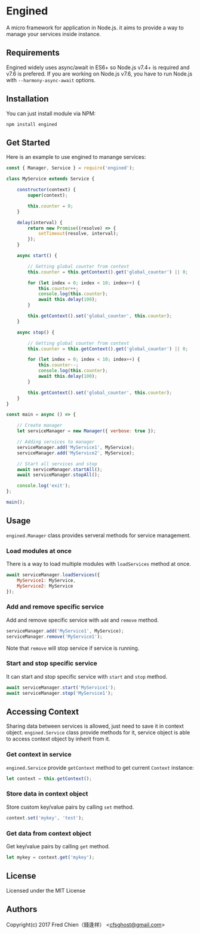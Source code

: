 # Engined

A micro framework for application in Node.js. it aims to provide a way to manage your services inside instance.

## Requirements

Engined widely uses async/await in ES6+ so Node.js v7.4+ is required and v7.6 is prefered. If you are working on Node.js v7.6, you have to run Node.js with `--harmony-async-await` options.


## Installation

You can just install module via NPM:

```shell
npm install engined
```

## Get Started

Here is an example to use engined to manange services:

```javascript
const { Manager, Service } = require('engined');

class MyService extends Service {

	constructor(context) {
		super(context);

		this.counter = 0;
	}

	delay(interval) {
		return new Promise((resolve) => {
			setTimeout(resolve, interval);
		});
	}

	async start() {

		// Getting global counter from context
		this.counter = this.getContext().get('global_counter') || 0;

		for (let index = 0; index < 10; index++) {
			this.counter++;
			console.log(this.counter);
			await this.delay(100);
		}

		this.getContext().set('global_counter', this.counter);
	}

	async stop() {

		// Getting global counter from context
		this.counter = this.getContext().get('global_counter') || 0;

		for (let index = 0; index < 10; index++) {
			this.counter--;
			console.log(this.counter);
			await this.delay(100);
		}

		this.getContext().set('global_counter', this.counter);
	}
}

const main = async () => {

	// Create manager
	let serviceManager = new Manager({ verbose: true });

	// Adding services to manager
	serviceManager.add('MyService1', MyService);
	serviceManager.add('MyService2', MyService);

	// Start all services and stop
	await serviceManager.startAll();
	await serviceManager.stopAll();

	console.log('exit');
};

main();
```

## Usage

`engined.Manager` class provides serveral methods for service management.

### Load modules at once

There is a way to load multiple modules with `loadServices` method at once.

```javascript
await serviceManager.loadServices({
	MyService1: MyService,
	MyService2: MyService
});
```

### Add and remove specific service

Add and remove specific service with `add` and `remove` method.

```javascript
serviceManager.add('MyService1', MyService);
serviceManager.remove('MyService1');
```

Note that `remove` will stop service if service is running.

### Start and stop specific service

It can start and stop specific service with `start` and `stop` method.

```javascript
await serviceManager.start('MyService1');
await serviceManager.stop('MyService1');
```

## Accessing Context

Sharing data between services is allowed, just need to save it in context object. `engined.Service` class provide methods for it, service object is able to access context object by inherit from it.

### Get context in service

`engined.Service` provide `getContext` method to get current `Context` instance:

```javascript
let context = this.getContext();
```

### Store data in context object

Store custom key/value pairs by calling `set` method.

```javascript
context.set('mykey', 'test');
```

### Get data from context object

Get key/value pairs by calling `get` method.

```javascript
let mykey = context.get('mykey');
```

## License
Licensed under the MIT License
 
## Authors
Copyright(c) 2017 Fred Chien（錢逢祥） <<cfsghost@gmail.com>>
